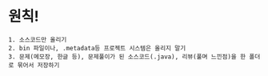 # 원칙! 
    1. 소스코드만 올리기
    2. bin 파일이나, .metadata등 프로젝트 시스템은 올리지 말기
    3. 문제(메모장, 한글 등), 문제풀이가 된 소스코드(.java), 리뷰(풀며 느낀점)을 한 폴더로 묶어서 저장하기